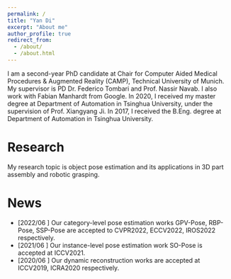 ```yaml
---
permalink: /
title: "Yan Di"
excerpt: "About me"
author_profile: true
redirect_from: 
  - /about/
  - /about.html
---
```


I am a second-year PhD candidate at Chair for Computer Aided Medical Procedures & Augmented Reality (CAMP), Technical University of Munich. My supervisor is PD Dr. Federico Tombari and Prof. Nassir Navab. I also work with Fabian Manhardt from Google. In 2020, I received my master degree at Department of Automation in Tsinghua University, under the supervision of Prof. Xiangyang Ji. In 2017, I received the B.Eng. degree at Department of Automation in Tsinghua University.


# Research
My research topic is object pose estimation and its applications in 3D part assembly and robotic grasping. 


# News
* \[2022/06 \] Our category-level pose estimation works GPV-Pose, RBP-Pose, SSP-Pose are accepted to CVPR2022, ECCV2022, IROS2022 respectively.
* \[2021/06 \] Our instance-level pose estimation work SO-Pose is accepted at ICCV2021.
* \[2020/06 \] Our dynamic reconstruction works are accepted at ICCV2019, ICRA2020 respectively.





